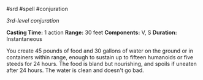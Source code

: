  #srd #spell #conjuration 

*3rd-level conjuration*

**Casting Time:** 1 action
**Range:** 30 feet
**Components:** V, S
**Duration:** Instantaneous

You create 45 pounds of food and 30 gallons of water on the ground or in containers within range, enough to sustain up to fifteen humanoids or five steeds for 24 hours. The food is bland but nourishing, and spoils if uneaten after 24 hours. The water is clean and doesn't go bad.

